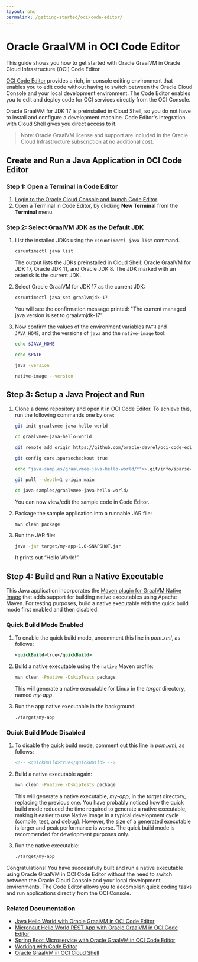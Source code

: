 ```yaml
---
layout: ohc
permalink: /getting-started/oci/code-editor/
---
```


# Oracle GraalVM in OCI Code Editor

This guide shows you how to get started with Oracle GraalVM in Oracle Cloud Infrastructure (OCI) Code Editor. 

[OCI Code Editor](https://docs.oracle.com/iaas/Content/API/Concepts/code_editor_intro.htm) provides a rich, in-console editing environment that enables you to edit code without having to switch between the Oracle Cloud Console and your local development environment. 
The Code Editor enables you to edit and deploy code for OCI services directly from the OCI Console.

Oracle GraalVM for JDK 17 is preinstalled in Cloud Shell, so you do not have to install and configure a development machine. Code Editor's integration with Cloud Shell gives you direct access to it.

> Note: Oracle GraalVM license and support are included in the Oracle Cloud Infrastructure subscription at no additional cost.

## Create and Run a Java Application in OCI Code Editor

### Step 1: Open a Terminal in Code Editor

1. [Login to the Oracle Cloud Console and launch Code Editor](https://cloud.oracle.com/?bdcstate=maximized&codeeditor=true).
2. Open a Terminal in Code Editor, by clicking **New Terminal** from the **Terminal** menu.

### Step 2: Select GraalVM JDK as the Default JDK

1. List the installed JDKs using the `csruntimectl java list` command.
    ```bash
    csruntimectl java list
    ```
    The output lists the JDKs preinstalled in Cloud Shell: Oracle GraalVM for JDK 17, Oracle JDK 11, and Oracle JDK 8. The JDK marked with an asterisk is the current JDK.

2. Select Oracle GraalVM for JDK 17 as the current JDK:
    ```bash
    csruntimectl java set graalvmjdk-17
    ```
    You will see the confirmation message printed: "The current managed java version is set to graalvmjdk-17".

3. Now confirm the values of the environment variables `PATH` and `JAVA_HOME`, and the versions of `java` and the `native-image` tool:
    ```bash
    echo $JAVA_HOME
    ```
    ```bash
    echo $PATH
    ```
    ```bash
    java -version
    ```
    ```bash
    native-image --version
    ```

## Step 3: Setup a Java Project and Run

1. Clone a demo repository and open it in OCI Code Editor. To achieve this, run the following commands one by one:
    ```bash
    git init graalvmee-java-hello-world
    ```
    ```bash
    cd graalvmee-java-hello-world
    ```
    ```bash
    git remote add origin https://github.com/oracle-devrel/oci-code-editor-samples.git
    ```
    ```bash
    git config core.sparsecheckout true
    ```
    ```bash
    echo "java-samples/graalvmee-java-hello-world/*">>.git/info/sparse-checkout
    ```
    ```bash
    git pull --depth=1 origin main
    ```
    ```bash
    cd java-samples/graalvmee-java-hello-world/
    ```
    You can now view/edit the sample code in Code Editor.

2. Package the sample application into a runnable JAR file:
    ```bash
    mvn clean package
    ```

3. Run the JAR file:
    ```bash
    java -jar target/my-app-1.0-SNAPSHOT.jar
    ```
    It prints out “Hello World!”.

## Step 4: Build and Run a Native Executable

This Java application incorporates the [Maven plugin for GraalVM Native Image](https://graalvm.github.io/native-build-tools/latest/maven-plugin.html) that adds support for building native executables using Apache Maven. For testing purposes, build a native executable with the quick build mode first enabled and then disabled.

### Quick Build Mode Enabled

1. To enable the quick build mode, uncomment this line in _pom.xml_, as follows:
    ```xml
    <quickBuild>true</quickBuild>
    ```
    
2. Build a native executable using the `native` Maven profile:
    ```bash
    mvn clean -Pnative -DskipTests package
    ```
    This will generate a native executable for Linux in the _target_ directory, named _my-app_.

3. Run the app native executable in the background:
    ```bash
    ./target/my-app
    ```

### Quick Build Mode Disabled

1. To disable the quick build mode, comment out this line in _pom.xml_, as follows:
    ```xml
    <!-- <quickBuild>true</quickBuild> -->
    ```
    
2. Build a native executable again:
    ```bash
    mvn clean -Pnative -DskipTests package
    ```
    This will generate a native executable, _my-app_, in the _target_ directory, replacing the previous one. You have probably noticed how the quick build mode reduced the time required to generate a native executable, making it easier to use Native Image in a typical development cycle (compile, test, and debug). However, the size of a generated executable is larger and peak performance is worse. The quick build mode is recommended for development purposes only. 

3. Run the native executable:
    ```bash
    ./target/my-app
    ```

Congratulations! You have successfully built and run a native executable using Oracle GraalVM in OCI Code Editor without the need to switch between the Oracle Cloud Console and your local development environments.
The Code Editor allows you to accomplish quick coding tasks and run applications directly from the OCI Console.

### Related Documentation

- [Java Hello World with Oracle GraalVM in OCI Code Editor](https://github.com/oracle-devrel/oci-code-editor-samples/tree/main/java-samples/graalvmee-java-hello-world)
- [Micronaut Hello World REST App with Oracle GraalVM in OCI Code Editor](https://github.com/oracle-devrel/oci-code-editor-samples/tree/main/java-samples/graalvmee-java-micronaut-hello-rest)
- [Spring Boot Microservice with Oracle GraalVM in OCI Code Editor](https://github.com/graalvm/graalvm-demos/blob/master/spring-native-image/README-Code-Editor.md)
- [Working with Code Editor](https://docs.oracle.com/en-us/iaas/Content/API/Concepts/code_editor_intro.htm)
- [Oracle GraalVM in OCI Cloud Shell](cloud-shell.md)
